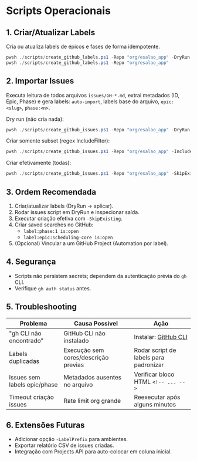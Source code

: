 # Scripts Operacionais

## 1. Criar/Atualizar Labels

Cria ou atualiza labels de épicos e fases de forma idempotente.

```powershell
pwsh ./scripts/create_github_labels.ps1 -Repo "org/esalao_app" -DryRun   # visualizar
pwsh ./scripts/create_github_labels.ps1 -Repo "org/esalao_app"            # aplicar
```

## 2. Importar Issues

Executa leitura de todos arquivos `issues/GH-*.md`, extrai metadados (ID, Epic, Phase) e gera labels:
`auto-import`, labels base do arquivo, `epic:<slug>`, `phase:<n>`.

Dry run (não cria nada):
```powershell
pwsh ./scripts/create_github_issues.ps1 -Repo "org/esalao_app" -DryRun
```

Criar somente subset (regex IncludeFilter):
```powershell
pwsh ./scripts/create_github_issues.ps1 -Repo "org/esalao_app" -IncludeFilter "GH-00[1-5]" -DryRun
```

Criar efetivamente (todas):
```powershell
pwsh ./scripts/create_github_issues.ps1 -Repo "org/esalao_app" -SkipExisting
```

## 3. Ordem Recomendada

1. Criar/atualizar labels (DryRun -> aplicar).
2. Rodar issues script em DryRun e inspecionar saída.
3. Executar criação efetiva com `-SkipExisting`.
4. Criar saved searches no GitHub:
   - `label:phase:1 is:open`
   - `label:epic:scheduling-core is:open`
5. (Opcional) Vincular a um GitHub Project (Automation por label).

## 4. Segurança

- Scripts não persistem secrets; dependem da autenticação prévia do `gh` CLI.
- Verifique `gh auth status` antes.

## 5. Troubleshooting

| Problema | Causa Possível | Ação |
|----------|----------------|------|
| "gh CLI não encontrado" | GitHub CLI não instalado | Instalar: [GitHub CLI](https://cli.github.com/) |
| Labels duplicadas | Execução sem cores/descrição previas | Rodar script de labels para padronizar |
| Issues sem labels epic/phase | Metadados ausentes no arquivo | Verificar bloco HTML `<!-- ... -->` |
| Timeout criação issues | Rate limit org grande | Reexecutar após alguns minutos |

## 6. Extensões Futuras

- Adicionar opção `-LabelPrefix` para ambientes.
- Exportar relatório CSV de issues criadas.
- Integração com Projects API para auto-colocar em coluna inicial.

